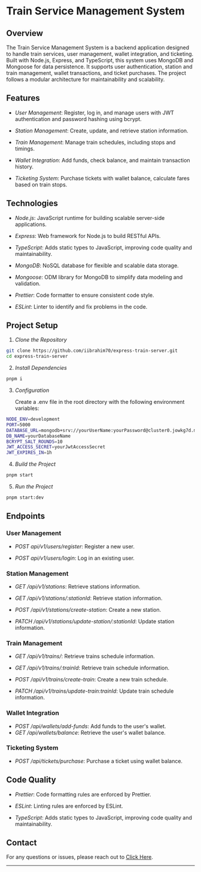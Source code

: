 # Train Service Management System

## Overview

The Train Service Management System is a backend application designed to handle train services, user management, wallet integration, and ticketing. Built with Node.js, Express, and TypeScript, this system uses MongoDB and Mongoose for data persistence. It supports user authentication, station and train management, wallet transactions, and ticket purchases. The project follows a modular architecture for maintainability and scalability.

## Features

- _User Management_: Register, log in, and manage users with JWT authentication and password hashing using bcrypt.
- _Station Management_: Create, update, and retrieve station information.
- _Train Management_: Manage train schedules, including stops and timings.

- _Wallet Integration_: Add funds, check balance, and maintain transaction history.
- _Ticketing System_: Purchase tickets with wallet balance, calculate fares based on train stops.

## Technologies

- _Node.js_: JavaScript runtime for building scalable server-side applications.
- _Express_: Web framework for Node.js to build RESTful APIs.
- _TypeScript_: Adds static types to JavaScript, improving code quality and maintainability.
- _MongoDB_: NoSQL database for flexible and scalable data storage.

- _Mongoose_: ODM library for MongoDB to simplify data modeling and validation.
- _Prettier_: Code formatter to ensure consistent code style.
- _ESLint_: Linter to identify and fix problems in the code.

## Project Setup

1. _Clone the Repository_

```bash
git clone https://github.com/iibrahim70/express-train-server.git
cd express-train-server
```

2. _Install Dependencies_

```bash
pnpm i
```

3. _Configuration_

   Create a .env file in the root directory with the following environment variables:

```bash
NODE_ENV=development
PORT=5000
DATABASE_URL=mongodb+srv://yourUserName:yourPassword@cluster0.jowkg7d.mongodb.net
DB_NAME=yourDatabaseName
BCRYPT_SALT_ROUNDS=10
JWT_ACCESS_SECRET=yourJwtAccessSecret
JWT_EXPIRES_IN=1h
```

4. _Build the Project_

```bash
pnpm start
```

5. _Run the Project_

```bash
pnpm start:dev
```

## Endpoints

### User Management

- _POST api/v1/users/register_: Register a new user.

- _POST api/v1/users/login_: Log in an existing user.

### Station Management

- _GET /api/v1/stations_: Retrieve stations information.
- _GET /api/v1/stations/:stationId_: Retrieve station information.

- _POST /api/v1/stations/create-station_: Create a new station.
- _PATCH /api/v1/stations/update-station/:stationId_: Update station information.

### Train Management

- _GET /api/v1/trains/_: Retrieve trains schedule information.
- _GET /api/v1/trains/:trainId_: Retrieve train schedule information.

- _POST /api/v1/trains/create-train_: Create a new train schedule.
- _PATCH /api/v1/trains/update-train:trainId_: Update train schedule information.

### Wallet Integration

- _POST /api/wallets/add-funds_: Add funds to the user's wallet.
- _GET /api/wallets/balance_: Retrieve the user's wallet balance.

### Ticketing System

- _POST /api/tickets/purchase_: Purchase a ticket using wallet balance.

## Code Quality

- _Prettier_: Code formatting rules are enforced by Prettier.
- _ESLint_: Linting rules are enforced by ESLint.

- _TypeScript_: Adds static types to JavaScript, improving code quality and maintainability.

## Contact

For any questions or issues, please reach out to [Click Here](mailto:iibrahiim.dev@gmail.com).

---
